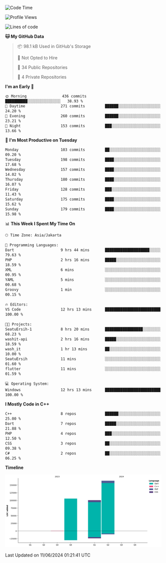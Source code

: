 <!--START_SECTION:waka-->
![Code Time](http://img.shields.io/badge/Code%20Time-111%20hrs%206%20mins-blue)

![Profile Views](http://img.shields.io/badge/Profile%20Views-3-blue)

![Lines of code](https://img.shields.io/badge/From%20Hello%20World%20I%27ve%20Written-369.7%20thousand%20lines%20of%20code-blue)

**🐱 My GitHub Data** 

> 📦 98.1 kB Used in GitHub's Storage 
 > 
> 🚫 Not Opted to Hire
 > 
> 📜 34 Public Repositories 
 > 
> 🔑 4 Private Repositories 
 > 
**I'm an Early 🐤** 

```text
🌞 Morning                436 commits         ██████████░░░░░░░░░░░░░░░   38.93 % 
🌆 Daytime                271 commits         ██████░░░░░░░░░░░░░░░░░░░   24.20 % 
🌃 Evening                260 commits         ██████░░░░░░░░░░░░░░░░░░░   23.21 % 
🌙 Night                  153 commits         ███░░░░░░░░░░░░░░░░░░░░░░   13.66 % 
```
📅 **I'm Most Productive on Tuesday** 

```text
Monday                   103 commits         ██░░░░░░░░░░░░░░░░░░░░░░░   09.20 % 
Tuesday                  198 commits         ████░░░░░░░░░░░░░░░░░░░░░   17.68 % 
Wednesday                157 commits         ████░░░░░░░░░░░░░░░░░░░░░   14.02 % 
Thursday                 180 commits         ████░░░░░░░░░░░░░░░░░░░░░   16.07 % 
Friday                   128 commits         ███░░░░░░░░░░░░░░░░░░░░░░   11.43 % 
Saturday                 175 commits         ████░░░░░░░░░░░░░░░░░░░░░   15.62 % 
Sunday                   179 commits         ████░░░░░░░░░░░░░░░░░░░░░   15.98 % 
```


📊 **This Week I Spent My Time On** 

```text
🕑︎ Time Zone: Asia/Jakarta

💬 Programming Languages: 
Dart                     9 hrs 44 mins       ████████████████████░░░░░   79.63 % 
PHP                      2 hrs 16 mins       █████░░░░░░░░░░░░░░░░░░░░   18.59 % 
XML                      6 mins              ░░░░░░░░░░░░░░░░░░░░░░░░░   00.95 % 
YAML                     5 mins              ░░░░░░░░░░░░░░░░░░░░░░░░░   00.68 % 
Groovy                   1 min               ░░░░░░░░░░░░░░░░░░░░░░░░░   00.15 % 

🔥 Editors: 
VS Code                  12 hrs 13 mins      █████████████████████████   100.00 % 

🐱‍💻 Projects: 
SeatuErsih-1             8 hrs 20 mins       █████████████████░░░░░░░░   68.23 % 
washit-api               2 hrs 16 mins       █████░░░░░░░░░░░░░░░░░░░░   18.59 % 
wash_it                  1 hr 13 mins        ██░░░░░░░░░░░░░░░░░░░░░░░   10.00 % 
SeatuErsih               11 mins             ░░░░░░░░░░░░░░░░░░░░░░░░░   01.60 % 
flutter                  11 mins             ░░░░░░░░░░░░░░░░░░░░░░░░░   01.59 % 

💻 Operating System: 
Windows                  12 hrs 13 mins      █████████████████████████   100.00 % 
```

**I Mostly Code in C++** 

```text
C++                      8 repos             ██████░░░░░░░░░░░░░░░░░░░   25.00 % 
Dart                     7 repos             █████░░░░░░░░░░░░░░░░░░░░   21.88 % 
PHP                      4 repos             ███░░░░░░░░░░░░░░░░░░░░░░   12.50 % 
CSS                      3 repos             ██░░░░░░░░░░░░░░░░░░░░░░░   09.38 % 
C#                       2 repos             ██░░░░░░░░░░░░░░░░░░░░░░░   06.25 % 
```



**Timeline**

![Lines of Code chart](https://raw.githubusercontent.com/PradiptaAhmad/PradiptaAhmad/main/assets/bar_graph.png)


 Last Updated on 11/06/2024 01:21:41 UTC
<!--END_SECTION:waka-->

